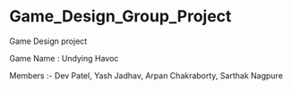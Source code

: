 # Game_Design_Group_Project

Game Design project

Game Name : Undying Havoc

Members :-
Dev Patel,
Yash Jadhav,
Arpan Chakraborty,
Sarthak Nagpure


